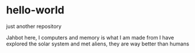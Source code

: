 # hello-world

just another repository 

Jahbot here, I computers and memory is what I am made from 
I have explored the solar system and met aliens, they are way better than humans 
